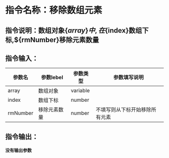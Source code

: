 # 指令名称：移除数组元素
## 指令说明：数组对象$\{array\}中,在$\{index\}数组下标,$\{rmNumber\}移除元素数量
## 指令输入：

 | 参数名 | 参数lebel | 参数类型 | 参数填写说明 | 
 | ------------- | ------------- | ------------- | ------------- |
 | array | 数组对象 | variable |  |
 | index | 数组下标 | number |  |
 | rmNumber | 移除元素数量 | number | 不填写则从下标开始移除所有元素 |


## 指令输出：

#### 没有输出参数
	